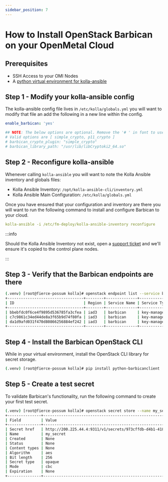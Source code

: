 ```yaml
---
sidebar_position: 7
---
```

# How to Install OpenStack Barbican on your OpenMetal Cloud

## Prerequisites

- SSH Access to your OMI Nodes
- A [python virtual environment for kolla-ansible](https://openmetal.io/docs/manuals/operators-manual/day-4/kolla-ansible/prepare-kolla-ansible)

## Step 1 - Modify your kolla-ansible config

The kolla-ansible config file lives in `/etc/kolla/globals.yml` you will want to
modify that file an add the following in a new line within the config.

```yaml
enable_barbican: 'yes'

## NOTE: The below options are optional. Remove the '# ' in font to use them.
# Valid options are [ simple_crypto, p11_crypto ]
# barbican_crypto_plugin: "simple_crypto"
# barbican_library_path: "/usr/lib/libCryptoki2_64.so"
```

## Step 2 - Reconfigure kolla-ansible

Whenever calling `kolla-ansible` you will want to note the Kolla Ansible
inventory and globals files:

- Kolla Ansible Inventory: `/opt/kolla-ansible-cli/inventory.yml`
- Kolla Ansible Main Configuration: `/etc/kolla/globals.yml`

Once you have ensured that your configuration and inventory are there you will
want to run the following command to install and configure Barbican to your cloud.

```yaml
kolla-ansible -i /etc/fm-deploy/kolla-ansible-inventory reconfigure
```

:::info

Should the Kolla Ansible Inventory not exist, open a
[support ticket](operators-manual/day-1/intro-to-openmetal-private-cloud.md#how-to-submit-a-support-ticket) and we'll ensure it's copied to the control plane nodes.

:::

## Step 3 - Verify that the Barbican endpoints are there

```bash
(.venv) [root@fierce-possum kolla]# openstack endpoint list --service barbican
+----------------------------------+--------+--------------+--------------+---------+-----------+---------------------------+
| ID                               | Region | Service Name | Service Type | Enabled | Interface | URL                       |
+----------------------------------+--------+--------------+--------------+---------+-----------+---------------------------+
| bbebfdc0f6ce4f9895d536785fa3cfea | iad3   | barbican     | key-manager  | True    | public    | http://200.225.44.4:9311  |
| c7c9861c34ed44de8a3f65b9d74f80fa | iad3   | barbican     | key-manager  | True    | admin     | http://192.168.2.254:9311 |
| da1d9afd031f470d80866256884ef242 | iad3   | barbican     | key-manager  | True    | internal  | http://192.168.2.254:9311 |
+----------------------------------+--------+--------------+--------------+---------+-----------+---------------------------+
```

## Step 4 - Install the Barbican OpenStack CLI

While in your virtual environment, install the OpenStack CLI library for secret
storage.

```bash
(.venv) [root@fierce-possum kolla]# pip install python-barbicanclient
```

## Step 5 - Create a test secret

To validate Barbican's functionality, run the following command to create your
first test secret.

```bash
(.venv) [root@fierce-possum kolla]# openstack secret store --name my_secret --payload 'This is a secure statement'
+---------------+--------------------------------------------------------------------------+
| Field         | Value                                                                    |
+---------------+--------------------------------------------------------------------------+
| Secret href   | http://200.225.44.4:9311/v1/secrets/973cffdb-d4b1-418c-befa-9f67d77a982b |
| Name          | my_secret                                                                |
| Created       | None                                                                     |
| Status        | None                                                                     |
| Content types | None                                                                     |
| Algorithm     | aes                                                                      |
| Bit length    | 256                                                                      |
| Secret type   | opaque                                                                   |
| Mode          | cbc                                                                      |
| Expiration    | None                                                                     |
+---------------+--------------------------------------------------------------------------+ 
```